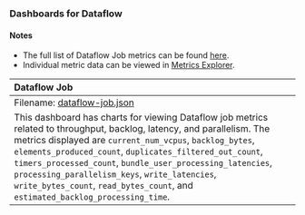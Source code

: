 ### Dashboards for Dataflow

#### Notes

- The full list of Dataflow Job metrics can be found [here](https://cloud.google.com/monitoring/api/metrics_gcp#gcp-dataflow).
- Individual metric data can be viewed in [Metrics Explorer](find-dataflow-job-metrics.png).

|Dataflow Job|
|:------------------|
|Filename: [dataflow-job.json](dataflow-job.json)|
| This dashboard has charts for viewing Dataflow job metrics related to throughput, backlog, latency, and parallelism. The metrics displayed are  `current_num_vcpus`,  `backlog_bytes`,  `elements_produced_count`,  `duplicates_filtered_out_count`,  `timers_processed_count`,  `bundle_user_processing_latencies`,  `processing_parallelism_keys`,  `write_latencies`,  `write_bytes_count`,  `read_bytes_count`, and  `estimated_backlog_processing_time`. |